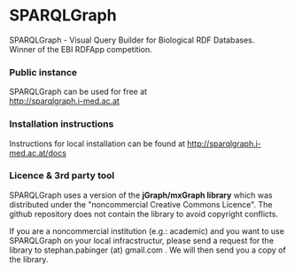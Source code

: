 SPARQLGraph
===========

SPARQLGraph - Visual Query Builder for Biological RDF Databases.<br/>
Winner of the EBI RDFApp competition.

### Public instance
SPARQLGraph can be used for free at<br/>
http://sparqlgraph.i-med.ac.at

### Installation instructions
Instructions for local installation can be found at
http://sparqlgraph.i-med.ac.at/docs

### Licence & 3rd party tool
SPARQLGraph uses a version of the **jGraph/mxGraph library** which was distributed under the "noncommercial Creative Commons Licence". The github repository does not contain the library to avoid copyright conflicts.

If you are a noncommercial institution (e.g.: academic) and you want to use SPARQLGraph on your local infracstructur, please send a request for the library to stephan.pabinger (at) gmail.com . We will then send you a copy of the library. 





